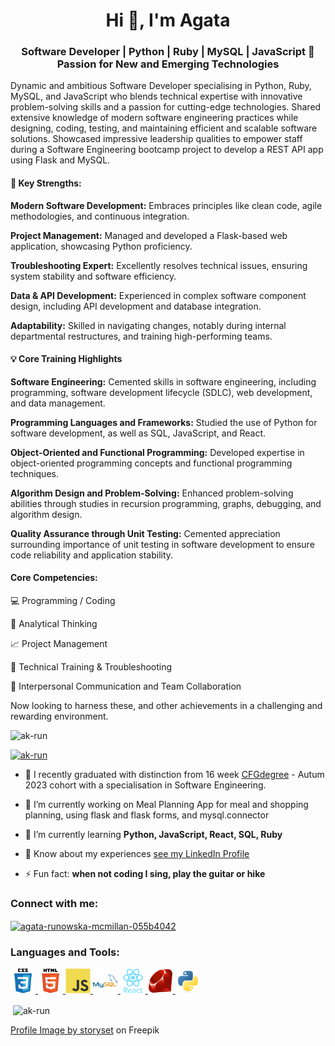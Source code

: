 <h1 align="center">Hi 👋, I'm Agata</h1>
<h3 align="center">Software Developer | Python | Ruby | MySQL | JavaScript 🚀 Passion for New and Emerging Technologies</h3>
Dynamic and ambitious Software Developer specialising in Python, Ruby, MySQL, and JavaScript who blends technical expertise with innovative problem-solving skills and a passion for cutting-edge technologies. Shared extensive knowledge of modern software engineering practices while designing, coding, testing, and maintaining efficient and scalable software solutions.  Showcased impressive leadership qualities to empower staff during a Software Engineering bootcamp project to develop a REST API app using Flask and MySQL. 

#### 🔄 Key Strengths:
**Modern Software Development:** Embraces principles like clean code, agile methodologies, and continuous integration.

**Project Management:** Managed and developed a Flask-based web application, showcasing Python proficiency.

**Troubleshooting Expert:** Excellently resolves technical issues, ensuring system stability and software efficiency.

**Data & API Development:** Experienced in complex software component design, including API development and database integration.

**Adaptability:** Skilled in navigating changes, notably during internal departmental restructures, and training high-performing teams.


#### 💡 Core Training Highlights
**Software Engineering:** Cemented skills in software engineering, including programming, software development lifecycle (SDLC), web development, and data management.

**Programming Languages and Frameworks:** Studied the use of Python for software development, as well as SQL, JavaScript, and React.

**Object-Oriented and Functional Programming:** Developed expertise in object-oriented programming concepts and functional programming techniques.

**Algorithm Design and Problem-Solving:** Enhanced problem-solving abilities through studies in recursion programming, graphs, debugging, and algorithm design.

**Quality Assurance through Unit Testing:** Cemented appreciation surrounding importance of unit testing in software development to ensure code reliability and application stability.

#### Core Competencies:
💻 Programming / Coding

🧐 Analytical Thinking

📈 Project Management

🧠 Technical Training & Troubleshooting

🤝 Interpersonal Communication and Team Collaboration

Now looking to harness these, and other achievements in a challenging and rewarding environment.


<p align="left"> <img src="https://komarev.com/ghpvc/?username=ak-run&label=Profile%20views&color=0e75b6&style=flat" alt="ak-run" /> </p>

<p align="left"> <a href="https://github.com/ryo-ma/github-profile-trophy"><img src="https://github-profile-trophy.vercel.app/?username=ak-run" alt="ak-run" /></a> </p>

- 🔭 I recently graduated with distinction from 16 week [CFGdegree](https://codefirstgirls.com/courses/cfgdegree/) - Autum 2023 cohort with a specialisation in Software Engineering.

- 🔭 I’m currently working on Meal Planning App for meal and shopping planning, using flask and flask forms, and mysql.connector

- 🌱 I’m currently learning **Python, JavaScript, React, SQL, Ruby**

- 📄 Know about my experiences [see my LinkedIn Profile](https://www.linkedin.com/in/agata-runowska-mcmillan/)

- ⚡ Fun fact: **when not coding I sing, play the guitar or hike**

<h3 align="left">Connect with me:</h3>
<p align="left">
<a href="https://www.linkedin.com/in/agata-runowska-mcmillan/" target="blank"><img align="center" src="https://raw.githubusercontent.com/rahuldkjain/github-profile-readme-generator/master/src/images/icons/Social/linked-in-alt.svg" alt="agata-runowska-mcmillan-055b4042" height="30" width="40" /></a>
</p>

<h3 align="left">Languages and Tools:</h3>
<p align="left"> <a href="https://www.w3schools.com/css/" target="_blank" rel="noreferrer"> <img src="https://raw.githubusercontent.com/devicons/devicon/master/icons/css3/css3-original-wordmark.svg" alt="css3" width="40" height="40"/> </a> <a href="https://www.w3.org/html/" target="_blank" rel="noreferrer"> <img src="https://raw.githubusercontent.com/devicons/devicon/master/icons/html5/html5-original-wordmark.svg" alt="html5" width="40" height="40"/> </a> <a href="https://developer.mozilla.org/en-US/docs/Web/JavaScript" target="_blank" rel="noreferrer"> <img src="https://raw.githubusercontent.com/devicons/devicon/master/icons/javascript/javascript-original.svg" alt="javascript" width="40" height="40"/> </a> <a href="https://www.mysql.com/" target="_blank" rel="noreferrer"> <img src="https://raw.githubusercontent.com/devicons/devicon/master/icons/mysql/mysql-original-wordmark.svg" alt="mysql" width="40" height="40"/> </a> <a href="https://reactjs.org/" target="_blank" rel="noreferrer"> <img src="https://raw.githubusercontent.com/devicons/devicon/master/icons/react/react-original-wordmark.svg" alt="react" width="40" height="40"/> </a> <a href="https://www.ruby-lang.org/en/" target="_blank" rel="noreferrer"> <img src="https://raw.githubusercontent.com/devicons/devicon/master/icons/ruby/ruby-original.svg" alt="ruby" width="40" height="40"/> </a> 
<a href="https://www.python.org" target="_blank" rel="noreferrer"> <img src="https://raw.githubusercontent.com/devicons/devicon/master/icons/python/python-original.svg" alt="python" width="40" height="40"/> </a> </p>

<p>&nbsp;<img align="center" src="https://github-readme-stats.vercel.app/api?username=ak-run&show_icons=true&locale=en" alt="ak-run" /></p>
<a href="https://www.freepik.com/free-vector/code-typing-concept-illustration_10259340.htm#query=Programming&position=11&from_view=search&track=sph">Profile Image by storyset</a> on Freepik
